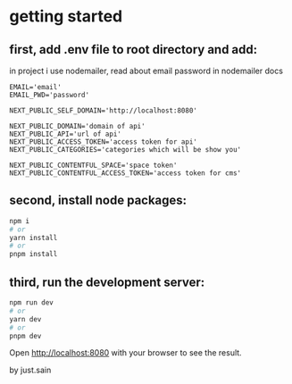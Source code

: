 # getting started

## first, add .env file to root directory and add:

in project i use nodemailer, read about email password in nodemailer docs

```
EMAIL='email'
EMAIL_PWD='password'

NEXT_PUBLIC_SELF_DOMAIN='http://localhost:8080'

NEXT_PUBLIC_DOMAIN='domain of api'
NEXT_PUBLIC_API='url of api'
NEXT_PUBLIC_ACCESS_TOKEN='access token for api'
NEXT_PUBLIC_CATEGORIES='categories which will be show you'

NEXT_PUBLIC_CONTENTFUL_SPACE='space token'
NEXT_PUBLIC_CONTENTFUL_ACCESS_TOKEN='access token for cms'
```

## second, install node packages:

```bash
npm i
# or
yarn install
# or
pnpm install
```

## third, run the development server:

```bash
npm run dev
# or
yarn dev
# or
pnpm dev
```

Open [http://localhost:8080](http://localhost:8080) with your browser to see the result.

by just.sain
